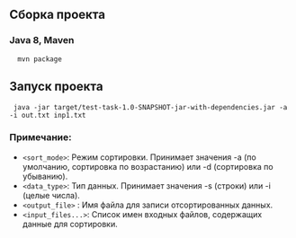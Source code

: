 ## Сборка проекта


### Java 8, Maven  

```shell
  mvn package
```

## Запуск проекта

```shell
 java -jar target/test-task-1.0-SNAPSHOT-jar-with-dependencies.jar -a -i out.txt inp1.txt
```

### Примечание:

* `<sort_mode>`: Режим сортировки. Принимает значения -a (по умолчанию, сортировка по возрастанию) или -d (сортировка по убыванию).
* `<data_type>`: Тип данных. Принимает значения -s (строки) или -i (целые числа).
* `<output_file>` : Имя файла для записи отсортированных данных.
* `<input_files...>`: Список имен входных файлов, содержащих данные для сортировки.